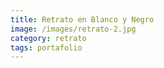 ```yaml
---
title: Retrato en Blanco y Negro
image: /images/retrato-2.jpg
category: retrato
tags: portafolio
---
```

